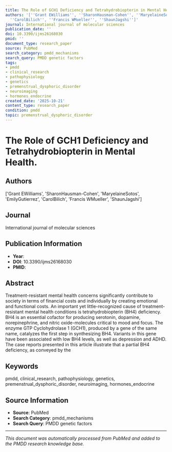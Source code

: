 ```yaml
---
title: The Role of GCH1 Deficiency and Tetrahydrobiopterin in Mental Health.
authors: '[''Grant EWilliams'', ''SharonHausman-Cohen'', ''MaryelaineSotos'', ''EmilyGutierrez'',
  ''CarolBilich'', ''Francis WMueller'', ''ShaunJagshi'']'
journal: International journal of molecular sciences
publication_date: ''
doi: 10.3390/ijms26168030
pmid: ''
document_type: research_paper
source: PubMed
search_category: pmdd_mechanisms
search_query: PMDD genetic factors
tags:
- pmdd
- clinical_research
- pathophysiology
- genetics
- premenstrual_dysphoric_disorder
- neuroimaging
- hormones_endocrine
created_date: '2025-10-21'
content_type: research_paper
condition: pmdd
topic: premenstrual_dysphoric_disorder
---
```


# The Role of GCH1 Deficiency and Tetrahydrobiopterin in Mental Health.

## Authors
['Grant EWilliams', 'SharonHausman-Cohen', 'MaryelaineSotos', 'EmilyGutierrez', 'CarolBilich', 'Francis WMueller', 'ShaunJagshi']

## Journal
International journal of molecular sciences

## Publication Information
- **Year**: 
- **DOI**: 10.3390/ijms26168030
- **PMID**: 

## Abstract
Treatment-resistant mental health concerns significantly contribute to society in terms of financial costs and individually by creating emotional and functional costs. An important yet little-recognized cause of treatment-resistant mental health conditions is tetrahydrobiopterin (BH4) deficiency. BH4 is an essential cofactor for producing serotonin, dopamine, norepinephrine, and nitric oxide-molecules critical to mood and focus. The enzyme GTP Cyclohydrolase 1 (GCH1), produced by a gene of the same name, catalyzes the first step in synthesizing BH4. Variants in this gene have been associated with low BH4 levels, as well as depression and ADHD. The case reports presented in this article illustrate that a partial BH4 deficiency, as conveyed by the

## Keywords
pmdd, clinical_research, pathophysiology, genetics, premenstrual_dysphoric_disorder, neuroimaging, hormones_endocrine

## Source Information
- **Source**: PubMed
- **Search Category**: pmdd_mechanisms
- **Search Query**: PMDD genetic factors

---
*This document was automatically processed from PubMed and added to the PMDD research knowledge base.*
